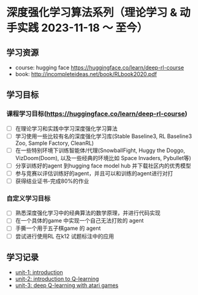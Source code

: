 # 深度强化学习算法系列（理论学习 & 动手实践 2023-11-18 ～ 至今）

## 学习资源
- course: hugging face <https://huggingface.co/learn/deep-rl-course>
- book: <http://incompleteideas.net/book/RLbook2020.pdf>


## 学习目标
### 课程学习目标(<https://huggingface.co/learn/deep-rl-course>)
- [ ] 在理论学习和实践中学习深度强化学习算法
- [ ] 学习使用一些比较有名的深度强化学习库(Stable Baseline3, RL Baseline3 Zoo, Sample Factory, CleanRL)
- [ ] 在一些特别环境下训练智能体/代理(SnowballFight, Huggy the Doggo, VizDoom(Doom), 以及一些经典的环境比如 Space Invaders, Pybullet等)
- [ ] 分享训练好的agent 到hugging face model hub 并下载社区内的优秀模型
- [ ] 参与竞赛以评估训练好的agent，并且可以和训练的agent进行对打
- [ ] 获得结业证书-完成80%的作业

### 自定义学习目标
- [ ] 熟悉深度强化学习中的经典算法的数学原理，并进行代码实现
- [ ] 在一个具体的game 中实现一个自己无法打败的 agent
- [ ] 手撕一个用于五子棋game 的 agent
- [ ] 尝试进行使用RL 在k12 试题标注中的应用

## 学习记录

- [unit-1: introduction](note/unit_1-introduction.md)
- [unit-2: introduction to Q-learning](note/unit_2-introduction%20to%20Q-learning.md)
- [unit-3: deep Q-learning with atari games](note/unit_3-deep%20Q-learning%20with%20atari%20games.md)
